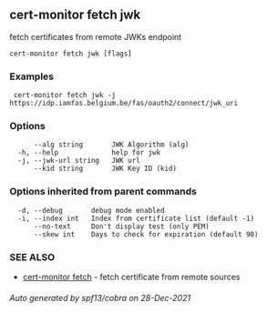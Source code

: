 ## cert-monitor fetch jwk

fetch certificates from remote JWKs endpoint

```
cert-monitor fetch jwk [flags]
```

### Examples

```
 cert-monitor fetch jwk -j https://idp.iamfas.belgium.be/fas/oauth2/connect/jwk_uri
```

### Options

```
      --alg string       JWK Algorithm (alg)
  -h, --help             help for jwk
  -j, --jwk-url string   JWK url
      --kid string       JWK Key ID (kid)
```

### Options inherited from parent commands

```
  -d, --debug       debug mode enabled
  -i, --index int   Index from certificate list (default -1)
      --no-text     Don't display test (only PEM)
      --skew int    Days to check for expiration (default 90)
```

### SEE ALSO

* [cert-monitor fetch](cert-monitor_fetch.md)	 - fetch certificate from remote sources

###### Auto generated by spf13/cobra on 28-Dec-2021
